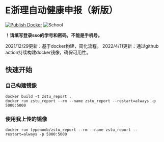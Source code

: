 # E浙理自动健康申报（新版）
[![Publish Docker](https://github.com/typenoob/zstu_report/actions/workflows/publish_docker.yml/badge.svg)](https://github.com/typenoob/zstu_report/actions/workflows/publish_docker.yml)
![School](https://img.shields.io/badge/School-ZSTU-lightblue.svg)

**！请填写登录sso的学号和密码，不能是手机号。**

2021/12/29更新：基于docker构建，简化流程。
2022/4/11更新：通过github action持续构建docker镜像，确保可用性。

## 快速开始

### 自己构建镜像 

```
docker build -t zstu_report .
docker run zstu_report --rm --name zstu_report --restart=always -p 5000:5000
```

### 使用我上传的镜像

```
docker run typenoob/zstu_report --rm --name zstu_report --restart=always -p 5000:5000
```

